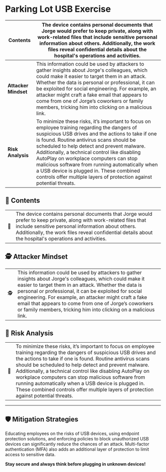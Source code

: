 # Parking Lot USB Exercise

| **Contents** | The device contains personal documents that Jorge would prefer to keep private, along with work-related files that include sensitive personal information about others. Additionally, the work files reveal confidential details about the hospital's operations and activities. |
|--------------|------------------------------------------------------------------------------------------------------------------------------------------------------------------------------------------------------------------------------------------------------------------------------------------------------------------------------------|
| **Attacker Mindset** | This information could be used by attackers to gather insights about Jorge's colleagues, which could make it easier to target them in an attack. Whether the data is personal or professional, it can be exploited for social engineering. For example, an attacker might craft a fake email that appears to come from one of Jorge’s coworkers or family members, tricking him into clicking on a malicious link. |
| **Risk Analysis** | To minimize these risks, it’s important to focus on employee training regarding the dangers of suspicious USB drives and the actions to take if one is found. Routine antivirus scans should be scheduled to help detect and prevent malware. Additionally, a technical control like disabling AutoPlay on workplace computers can stop malicious software from running automatically when a USB device is plugged in. These combined controls offer multiple layers of protection against potential threats. |


## 📌 Contents

|  |  |
|--|--|
| 📌 | The device contains personal documents that Jorge would prefer to keep private, along with work-related files that include sensitive personal information about others. Additionally, the work files reveal confidential details about the hospital's operations and activities. |

## 🕵️ Attacker Mindset

|  |  |
|--|--|
| 🕵️ | This information could be used by attackers to gather insights about Jorge's colleagues, which could make it easier to target them in an attack. Whether the data is personal or professional, it can be exploited for social engineering. For example, an attacker might craft a fake email that appears to come from one of Jorge’s coworkers or family members, tricking him into clicking on a malicious link. |

## 🔬 Risk Analysis

|  |  |
|--|--|
| 🔬 | To minimize these risks, it’s important to focus on employee training regarding the dangers of suspicious USB drives and the actions to take if one is found. Routine antivirus scans should be scheduled to help detect and prevent malware. Additionally, a technical control like disabling AutoPlay on workplace computers can stop malicious software from running automatically when a USB device is plugged in. These combined controls offer multiple layers of protection against potential threats. |

---

## 🛡️ Mitigation Strategies

Educating employees on the risks of USB devices, using endpoint protection solutions, and enforcing policies to block unauthorized USB devices can significantly reduce the chances of an attack. Multi-factor authentication (MFA) also adds an additional layer of protection to limit access to sensitive data.

**Stay secure and always think before plugging in unknown devices!**
